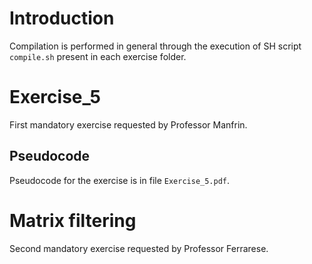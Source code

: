 # Introduction
Compilation is performed in general through the execution of SH script `compile.sh` present in each exercise folder.

# Exercise_5
First mandatory exercise requested by Professor Manfrin.

## Pseudocode
Pseudocode for the exercise is in file `Exercise_5.pdf`.

# Matrix filtering
Second mandatory exercise requested by Professor Ferrarese.
